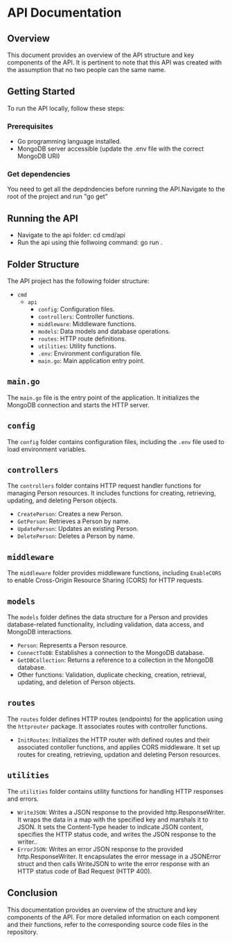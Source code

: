 # API Documentation

## Overview

This document provides an overview of the API structure and key components of the API. 
It is pertinent to note that this API was created with the assumption that no two people can the same name.

## Getting Started

To run the API locally, follow these steps:

### Prerequisites

- Go programming language installed.
- MongoDB server accessible (update the .env file with the correct MongoDB URI)

### Get dependencies
You need to get all the depdndencies before running the API.Navigate to the root of the project and run "go get"

## Running the API
- Navigate to the api folder: cd cmd/api
- Run the api using thie follwoing command: go run .

## Folder Structure

The API project has the following folder structure:

- `cmd`
  - `api`
    - `config`: Configuration files.
    - `controllers`: Controller functions.
    - `middleware`: Middleware functions.
    - `models`: Data models and database operations.
    - `routes`: HTTP route definitions.
    - `utilities`: Utility functions.
    - `.env`: Environment configuration file.
    - `main.go`: Main application entry point.

## `main.go`

The `main.go` file is the entry point of the application. It initializes the MongoDB connection and starts the HTTP server.

## `config`

The `config` folder contains configuration files, including the `.env` file used to load environment variables.

## `controllers`

The `controllers` folder contains HTTP request handler functions for managing Person resources. It includes functions for creating, retrieving, updating, and deleting Person objects.

- `CreatePerson`: Creates a new Person.
- `GetPerson`: Retrieves a Person by name.
- `UpdatePerson`: Updates an existing Person.
- `DeletePerson`: Deletes a Person by name.

## `middleware`

The `middleware` folder provides middleware functions, including `EnableCORS` to enable Cross-Origin Resource Sharing (CORS) for HTTP requests.

## `models`

The `models` folder defines the data structure for a Person and provides database-related functionality, including validation, data access, and MongoDB interactions.

- `Person`: Represents a Person resource.
- `ConnectToDB`: Establishes a connection to the MongoDB database.
- `GetDBCollection`: Returns a reference to a collection in the MongoDB database.
- Other functions: Validation, duplicate checking, creation, retrieval, updating, and deletion of Person objects.

## `routes`

The `routes` folder defines HTTP routes (endpoints) for the application using the `httprouter` package. It associates routes with controller functions.

- `InitRoutes`: Initializes the HTTP router with defined routes and their associated contoller functions, and applies CORS middleware. It set up routes for creating, retrieving, updation and deleting Person resources.

## `utilities`

The `utilities` folder contains utility functions for handling HTTP responses and errors.

- `WriteJSON`: Writes a JSON response to the provided http.ResponseWriter. It wraps the data in a map with the specified key and marshals it to JSON. It sets the Content-Type header to indicate JSON content, specifies the HTTP status code, and writes the JSON response to the writer..
- `ErrorJSON`: Writes an error JSON response to the provided http.ResponseWriter. It encapsulates the error message in a JSONError struct and then calls WriteJSON to write the error response with an HTTP status code of Bad Request (HTTP 400).


## Conclusion

This documentation provides an overview of the structure and key components of the API. For more detailed information on each component and their functions, refer to the corresponding source code files in the repository.
